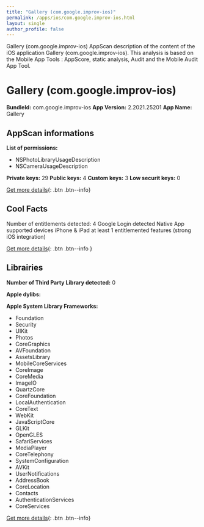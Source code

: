 ```yaml
---
title: "Gallery (com.google.improv-ios)"
permalink: /apps/ios/com.google.improv-ios.html
layout: single
author_profile: false
---
```

Gallery (com.google.improv-ios) AppScan description of the content of the iOS application Gallery (com.google.improv-ios). This analysis is based on the Mobile App Tools : AppScore, static analysis, Audit and the Mobile Audit App Tool.

# Gallery (com.google.improv-ios)

**BundleId:** com.google.improv-ios
**App Version:** 2.2021.25201
**App Name:** Gallery


## AppScan informations 

**List of permissions:** 
- NSPhotoLibraryUsageDescription
- NSCameraUsageDescription
  
  
**Private keys:** 29
**Public keys:** 4
**Custom keys:** 3
**Low securit keys:** 0
  
[Get more details](/pricing.html){: .btn .btn--info}

## Cool Facts

Number of entitlements detected: 4
Google Login detected
Native App
supported devices iPhone & iPad
at least 1 entitlemented features (strong iOS integration)
  
[Get more details](/pricing.html){: .btn .btn--info }

## Librairies 
**Number of Third Party Library detected:** 0


**Apple dylibs:**


**Apple System Library Frameworks:**
- Foundation
- Security
- UIKit
- Photos
- CoreGraphics
- AVFoundation
- AssetsLibrary
- MobileCoreServices
- CoreImage
- CoreMedia
- ImageIO
- QuartzCore
- CoreFoundation
- LocalAuthentication
- CoreText
- WebKit
- JavaScriptCore
- GLKit
- OpenGLES
- SafariServices
- MediaPlayer
- CoreTelephony
- SystemConfiguration
- AVKit
- UserNotifications
- AddressBook
- CoreLocation
- Contacts
- AuthenticationServices
- CoreServices


  
[Get more details](/pricing.html){: .btn .btn--info}

